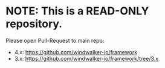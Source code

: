 # NOTE: This is a READ-ONLY repository.

Please open Pull-Request to main repo:

- 4.x: https://github.com/windwalker-io/framework
- 3.x: https://github.com/windwalker-io/framework/tree/3.x
